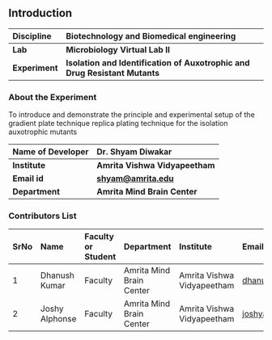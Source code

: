 ## Introduction


<b>Discipline | <b> Biotechnology and Biomedical engineering
:--|:--|
<b> Lab | <b> Microbiology Virtual Lab II
<b> Experiment|     <b> Isolation and Identification of Auxotrophic and Drug Resistant Mutants

### About the Experiment 

To introduce and demonstrate the principle and experimental setup of the gradient plate technique replica plating technique for the isolation auxotrophic mutants

<b>Name of Developer | <b> Dr. Shyam Diwakar
:--|:--|
<b> Institute | <b> Amrita Vishwa Vidyapeetham  
<b> Email id|     <b> shyam@amrita.edu
<b> Department |  <b> Amrita Mind Brain Center

### Contributors List

SrNo | Name | Faculty or Student | Department| Institute | Email id
:--|:--|:--|:--|:--|:--|
1 | Dhanush Kumar | Faculty | Amrita Mind Brain Center | Amrita Vishwa Vidyapeetham | dhanushkumar@am.amrita.edu
2 | Joshy Alphonse| Faculty | Amrita Mind Brain Center | Amrita Vishwa Vidyapeetham | joshya@am.amrita.edu
